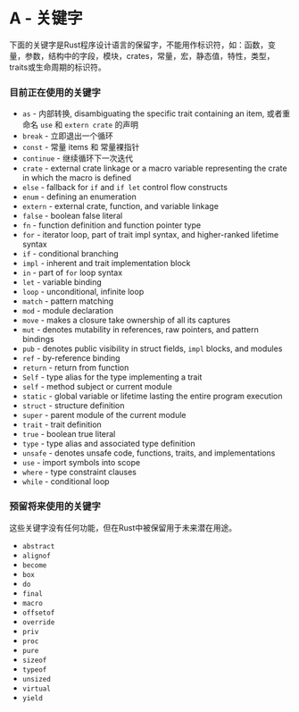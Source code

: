 # A - 关键字
下面的关键字是Rust程序设计语言的保留字，不能用作标识符，如：函数，变量，参数，结构中的字段，模块，crates，常量，宏，静态值，特性，类型，traits或生命周期的标识符。

### 目前正在使用的关键字

* `as` - 内部转换, disambiguating the specific trait containing an
  item, 或者重命名 `use` 和 `extern crate` 的声明
* `break` - 立即退出一个循环
* `const` - 常量 items 和 常量裸指针
* `continue` - 继续循环下一次迭代
* `crate` - external crate linkage or a macro variable representing the crate
  in which the macro is defined
* `else` - fallback for `if` and `if let` control flow constructs
* `enum` - defining an enumeration
* `extern` - external crate, function, and variable linkage
* `false` - boolean false literal
* `fn` - function definition and function pointer type
* `for` - iterator loop, part of trait impl syntax, and higher-ranked lifetime
  syntax
* `if` - conditional branching
* `impl` - inherent and trait implementation block
* `in` - part of `for` loop syntax
* `let` - variable binding
* `loop` - unconditional, infinite loop
* `match` - pattern matching
* `mod` - module declaration
* `move` - makes a closure take ownership of all its captures
* `mut` - denotes mutability in references, raw pointers, and pattern bindings
* `pub` - denotes public visibility in struct fields, `impl` blocks, and modules
* `ref` - by-reference binding
* `return` - return from function
* `Self` - type alias for the type implementing a trait
* `self` - method subject or current module
* `static` - global variable or lifetime lasting the entire program execution
* `struct` - structure definition
* `super` - parent module of the current module
* `trait` - trait definition
* `true` - boolean true literal
* `type` - type alias and associated type definition
* `unsafe` - denotes unsafe code, functions, traits, and implementations
* `use` - import symbols into scope
* `where` - type constraint clauses
* `while` - conditional loop

### 预留将来使用的关键字

这些关键字没有任何功能，但在Rust中被保留用于未来潜在用途。 

* `abstract`
* `alignof`
* `become`
* `box`
* `do`
* `final`
* `macro`
* `offsetof`
* `override`
* `priv`
* `proc`
* `pure`
* `sizeof`
* `typeof`
* `unsized`
* `virtual`
* `yield`
